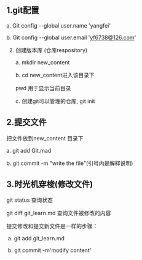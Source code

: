## 1.git配置

a. Git config --global user.name 'yangfei'

b. Git config --global user.email 'yf6738@126.com'

2. 创建版本库 (仓库respository)

   a.  mkdir new_content

   b.  cd new_content进入该目录下

   pwd 用于显示当前目录

   c.  创建git可以管理的仓库,  git init

## 2.提交文件

把文件放到new_content 目录下

a. git add Git.mad

b. git commit -m "write the file"(引号内是解释说明)

## 3.时光机穿梭(修改文件)

git status 查询状态

git diff git_learn.md 查询文件被修改的内容

提交修改和提交新文件是一样的步骤：

​	a. git add git_learn.md

​	b. git commit -m'modify content'



